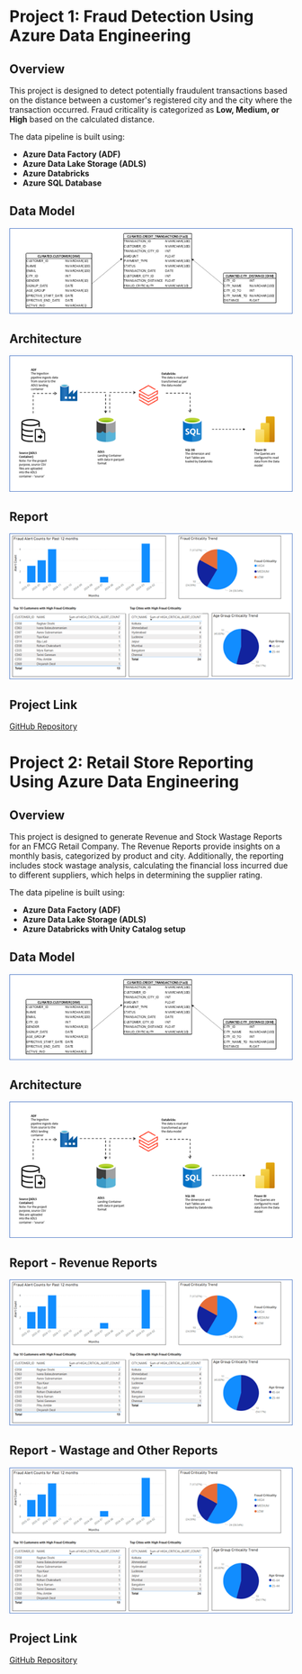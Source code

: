 # Project 1: Fraud Detection Using Azure Data Engineering

## Overview
This project is designed to detect potentially fraudulent transactions based on the distance between a customer's registered city and the city where the transaction occurred. Fraud criticality is categorized as **Low, Medium, or High** based on the calculated distance.  

The data pipeline is built using:
- **Azure Data Factory (ADF)**
- **Azure Data Lake Storage (ADLS)**
- **Azure Databricks**
- **Azure SQL Database**

## Data Model
![Data Model](https://github.com/devanand31/DataEngineering/blob/main/Projects/FMCGRetailReporting/Misc/FraudDetectionDataModel.png)

## Architecture
![Architecture Diagram](https://github.com/devanand31/DataEngineering/blob/main/Projects/FMCGRetailReporting/Misc/FraudDetectionArchitecture.png)

## Report
![Report](https://github.com/devanand31/DataEngineering/blob/main/Projects/FMCGRetailReporting/Misc/FraudDetectionReport.png)

## Project Link
[GitHub Repository](https://github.com/devanand31/DataEngineering/tree/main/Projects/FMCGRetailReporting)


# Project 2: Retail Store Reporting Using Azure Data Engineering

## Overview
This project is designed to generate Revenue and Stock Wastage Reports for an FMCG Retail Company. The Revenue Reports provide insights on a monthly basis, categorized by product and city. Additionally, the reporting includes stock wastage analysis, calculating the financial loss incurred due to different suppliers, which helps in determining the supplier rating.

The data pipeline is built using:
- **Azure Data Factory (ADF)**
- **Azure Data Lake Storage (ADLS)**
- **Azure Databricks with Unity Catalog setup**

## Data Model
![Data Model](https://github.com/devanand31/DataEngineering/blob/main/Projects/FMCGRetailReporting/Misc/FraudDetectionDataModel.png)

## Architecture
![Architecture Diagram](https://github.com/devanand31/DataEngineering/blob/main/Projects/FMCGRetailReporting/Misc/FraudDetectionArchitecture.png)

## Report - Revenue Reports
![Report](https://github.com/devanand31/DataEngineering/blob/main/Projects/FMCGRetailReporting/Misc/FraudDetectionReport.png)
## Report - Wastage and Other Reports
![Report](https://github.com/devanand31/DataEngineering/blob/main/Projects/FMCGRetailReporting/Misc/FraudDetectionReport.png)

## Project Link
[GitHub Repository](https://github.com/devanand31/DataEngineering/tree/main/Projects/FMCGRetailReporting)
